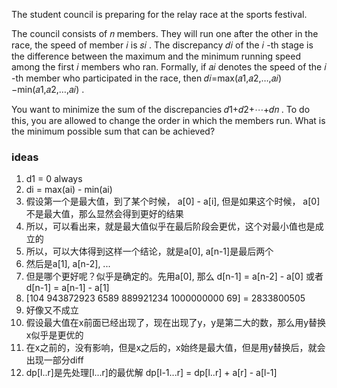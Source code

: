 The student council is preparing for the relay race at the sports festival.

The council consists of 𝑛
 members. They will run one after the other in the race, the speed of member 𝑖
 is 𝑠𝑖
. The discrepancy 𝑑𝑖
 of the 𝑖
-th stage is the difference between the maximum and the minimum running speed among the first 𝑖
 members who ran. Formally, if 𝑎𝑖
 denotes the speed of the 𝑖
-th member who participated in the race, then 𝑑𝑖=max(𝑎1,𝑎2,…,𝑎𝑖)−min(𝑎1,𝑎2,…,𝑎𝑖)
.

You want to minimize the sum of the discrepancies 𝑑1+𝑑2+⋯+𝑑𝑛
. To do this, you are allowed to change the order in which the members run. What is the minimum possible sum that can be achieved?

### ideas
1. d1 = 0 always
2. di = max(ai) - min(ai)
3. 假设第一个是最大值，到了某个时候， a[0] - a[i], 但是如果这个时候， a[0]不是最大值，那么显然会得到更好的结果
4. 所以，可以看出来，就是最大值似乎在最后阶段会更优，这个对最小值也是成立的
5. 所以，可以大体得到这样一个结论，就是a[0], a[n-1]是最后两个
6. 然后是a[1], a[n-2], ...
7. 但是哪个更好呢？似乎是确定的。先用a[0], 那么 d[n-1] = a[n-2] - a[0] 或者 d[n-1] = a[n-1] - a[1] 
8. [104 943872923 6589 889921234 1000000000 69] = 2833800505
9. 好像又不成立
10. 假设最大值在x前面已经出现了，现在出现了y，y是第二大的数，那么用y替换x似乎是更优的
11. 在x之前的，没有影响，但是x之后的，x始终是最大值，但是用y替换后，就会出现一部分diff
12. dp[l..r]是先处理[l...r]的最优解 dp[l-1...r] = dp[l..r] + a[r] - a[l-1]